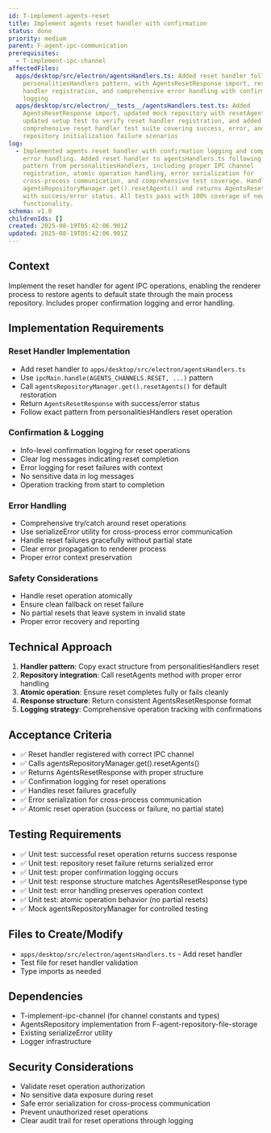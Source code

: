```yaml
---
id: T-implement-agents-reset
title: Implement agents reset handler with confirmation
status: done
priority: medium
parent: F-agent-ipc-communication
prerequisites:
  - T-implement-ipc-channel
affectedFiles:
  apps/desktop/src/electron/agentsHandlers.ts: Added reset handler following
    personalitiesHandlers pattern, with AgentsResetResponse import, reset IPC
    handler registration, and comprehensive error handling with confirmation
    logging
  apps/desktop/src/electron/__tests__/agentsHandlers.test.ts: Added
    AgentsResetResponse import, updated mock repository with resetAgents method,
    updated setup test to verify reset handler registration, and added
    comprehensive reset handler test suite covering success, error, and
    repository initialization failure scenarios
log:
  - Implemented agents reset handler with confirmation logging and comprehensive
    error handling. Added reset handler to agentsHandlers.ts following exact
    pattern from personalitiesHandlers, including proper IPC channel
    registration, atomic operation handling, error serialization for
    cross-process communication, and comprehensive test coverage. Handler calls
    agentsRepositoryManager.get().resetAgents() and returns AgentsResetResponse
    with success/error status. All tests pass with 100% coverage of new
    functionality.
schema: v1.0
childrenIds: []
created: 2025-08-19T05:42:06.901Z
updated: 2025-08-19T05:42:06.901Z
---
```


## Context

Implement the reset handler for agent IPC operations, enabling the renderer process to restore agents to default state through the main process repository. Includes proper confirmation logging and error handling.

## Implementation Requirements

### Reset Handler Implementation

- Add reset handler to `apps/desktop/src/electron/agentsHandlers.ts`
- Use `ipcMain.handle(AGENTS_CHANNELS.RESET, ...)` pattern
- Call `agentsRepositoryManager.get().resetAgents()` for default restoration
- Return `AgentsResetResponse` with success/error status
- Follow exact pattern from personalitiesHandlers reset operation

### Confirmation & Logging

- Info-level confirmation logging for reset operations
- Clear log messages indicating reset completion
- Error logging for reset failures with context
- No sensitive data in log messages
- Operation tracking from start to completion

### Error Handling

- Comprehensive try/catch around reset operations
- Use serializeError utility for cross-process error communication
- Handle reset failures gracefully without partial state
- Clear error propagation to renderer process
- Proper error context preservation

### Safety Considerations

- Handle reset operation atomically
- Ensure clean fallback on reset failure
- No partial resets that leave system in invalid state
- Proper error recovery and reporting

## Technical Approach

1. **Handler pattern**: Copy exact structure from personalitiesHandlers reset
2. **Repository integration**: Call resetAgents method with proper error handling
3. **Atomic operation**: Ensure reset completes fully or fails cleanly
4. **Response structure**: Return consistent AgentsResetResponse format
5. **Logging strategy**: Comprehensive operation tracking with confirmations

## Acceptance Criteria

- ✅ Reset handler registered with correct IPC channel
- ✅ Calls agentsRepositoryManager.get().resetAgents()
- ✅ Returns AgentsResetResponse with proper structure
- ✅ Confirmation logging for reset operations
- ✅ Handles reset failures gracefully
- ✅ Error serialization for cross-process communication
- ✅ Atomic reset operation (success or failure, no partial state)

## Testing Requirements

- ✅ Unit test: successful reset operation returns success response
- ✅ Unit test: repository reset failure returns serialized error
- ✅ Unit test: proper confirmation logging occurs
- ✅ Unit test: response structure matches AgentsResetResponse type
- ✅ Unit test: error handling preserves operation context
- ✅ Unit test: atomic operation behavior (no partial resets)
- ✅ Mock agentsRepositoryManager for controlled testing

## Files to Create/Modify

- `apps/desktop/src/electron/agentsHandlers.ts` - Add reset handler
- Test file for reset handler validation
- Type imports as needed

## Dependencies

- T-implement-ipc-channel (for channel constants and types)
- AgentsRepository implementation from F-agent-repository-file-storage
- Existing serializeError utility
- Logger infrastructure

## Security Considerations

- Validate reset operation authorization
- No sensitive data exposure during reset
- Safe error serialization for cross-process communication
- Prevent unauthorized reset operations
- Clear audit trail for reset operations through logging
